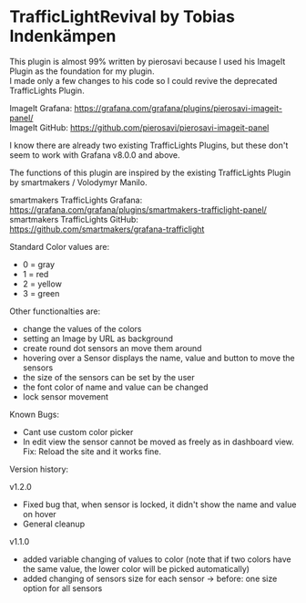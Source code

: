 <h1>TrafficLightRevival by Tobias Indenkämpen</h1>

This plugin is almost 99% written by pierosavi because I used his ImageIt Plugin as the foundation for my plugin. <br>
I made only a few changes to his code so I could revive the deprecated TrafficLights Plugin.

ImageIt Grafana: https://grafana.com/grafana/plugins/pierosavi-imageit-panel/ <br>
ImageIt GitHub:  https://github.com/pierosavi/pierosavi-imageit-panel

I know there are already two existing TrafficLights Plugins, but these don't seem to work with Grafana v8.0.0 and above.

The functions of this plugin are inspired by the existing TrafficLights Plugin by smartmakers / Volodymyr Manilo.

smartmakers TrafficLights Grafana: https://grafana.com/grafana/plugins/smartmakers-trafficlight-panel/ <br>
smartmakers TrafficLights GitHub:  https://github.com/smartmakers/grafana-trafficlight

Standard Color values are:
 - 0 = gray
 - 1 = red
 - 2 = yellow
 - 3 = green

Other functionalties are:
 - change the values of the colors
 - setting an Image by URL as background
 - create round dot sensors an move them around
 - hovering over a Sensor displays the name, value and button to move the sensors
 - the size of the sensors can be set by the user
 - the font color of name and value can be changed
 - lock sensor movement

Known Bugs:
 - Cant use custom color picker
 - In edit view the sensor cannot be moved as freely as in dashboard view. Fix: Reload the site and it works fine.

Version history:

v1.2.0
 - Fixed bug that, when sensor is locked, it didn't show the name and value on hover
 - General cleanup

v1.1.0
 - added variable changing of values to color (note that if two colors have the same value, the lower color will be picked automatically)
 - added changing of sensors size for each sensor -> before: one size option for all sensors